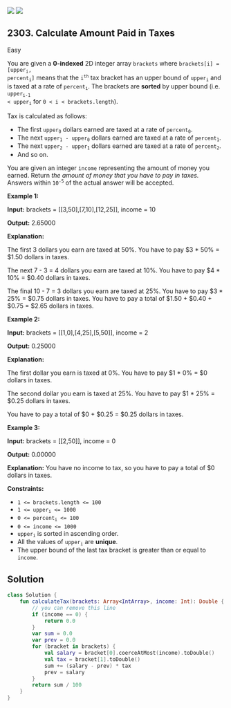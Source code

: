 [![](https://img.shields.io/github/stars/javadev/LeetCode-in-Kotlin?label=Stars&style=flat-square)](https://github.com/javadev/LeetCode-in-Kotlin)
[![](https://img.shields.io/github/forks/javadev/LeetCode-in-Kotlin?label=Fork%20me%20on%20GitHub%20&style=flat-square)](https://github.com/javadev/LeetCode-in-Kotlin/fork)

## 2303\. Calculate Amount Paid in Taxes

Easy

You are given a **0-indexed** 2D integer array `brackets` where <code>brackets[i] = [upper<sub>i</sub>, percent<sub>i</sub>]</code> means that the <code>i<sup>th</sup></code> tax bracket has an upper bound of <code>upper<sub>i</sub></code> and is taxed at a rate of <code>percent<sub>i</sub></code>. The brackets are **sorted** by upper bound (i.e. <code>upper<sub>i-1</sub> < upper<sub>i</sub></code> for `0 < i < brackets.length`).

Tax is calculated as follows:

*   The first <code>upper<sub>0</sub></code> dollars earned are taxed at a rate of <code>percent<sub>0</sub></code>.
*   The next <code>upper<sub>1</sub> - upper<sub>0</sub></code> dollars earned are taxed at a rate of <code>percent<sub>1</sub></code>.
*   The next <code>upper<sub>2</sub> - upper<sub>1</sub></code> dollars earned are taxed at a rate of <code>percent<sub>2</sub></code>.
*   And so on.

You are given an integer `income` representing the amount of money you earned. Return _the amount of money that you have to pay in taxes._ Answers within <code>10<sup>-5</sup></code> of the actual answer will be accepted.

**Example 1:**

**Input:** brackets = \[\[3,50],[7,10],[12,25]], income = 10

**Output:** 2.65000

**Explanation:**

The first 3 dollars you earn are taxed at 50%. You have to pay $3 \* 50% = $1.50 dollars in taxes.

The next 7 - 3 = 4 dollars you earn are taxed at 10%. You have to pay $4 \* 10% = $0.40 dollars in taxes.

The final 10 - 7 = 3 dollars you earn are taxed at 25%. You have to pay $3 \* 25% = $0.75 dollars in taxes. You have to pay a total of $1.50 + $0.40 + $0.75 = $2.65 dollars in taxes. 

**Example 2:**

**Input:** brackets = \[\[1,0],[4,25],[5,50]], income = 2

**Output:** 0.25000

**Explanation:**

The first dollar you earn is taxed at 0%. You have to pay $1 \* 0% = $0 dollars in taxes.

The second dollar you earn is taxed at 25%. You have to pay $1 \* 25% = $0.25 dollars in taxes.

You have to pay a total of $0 + $0.25 = $0.25 dollars in taxes. 

**Example 3:**

**Input:** brackets = \[\[2,50]], income = 0

**Output:** 0.00000

**Explanation:** You have no income to tax, so you have to pay a total of $0 dollars in taxes. 

**Constraints:**

*   `1 <= brackets.length <= 100`
*   <code>1 <= upper<sub>i</sub> <= 1000</code>
*   <code>0 <= percent<sub>i</sub> <= 100</code>
*   `0 <= income <= 1000`
*   <code>upper<sub>i</sub></code> is sorted in ascending order.
*   All the values of <code>upper<sub>i</sub></code> are **unique**.
*   The upper bound of the last tax bracket is greater than or equal to `income`.

## Solution

```kotlin
class Solution {
    fun calculateTax(brackets: Array<IntArray>, income: Int): Double {
        // you can remove this line
        if (income == 0) {
            return 0.0
        }
        var sum = 0.0
        var prev = 0.0
        for (bracket in brackets) {
            val salary = bracket[0].coerceAtMost(income).toDouble()
            val tax = bracket[1].toDouble()
            sum += (salary - prev) * tax
            prev = salary
        }
        return sum / 100
    }
}
```